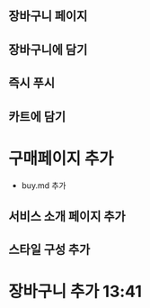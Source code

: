 ## 장바구니 페이지

## 장바구니에 담기

## 즉시 푸시

## 카트에 담기

# 구매페이지 추가

- buy.md 추가

## 서비스 소개 페이지 추가

## 스타일 구성 추가

# 장바구니 추가 13:41
